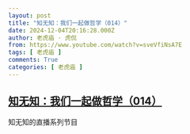 ```yaml
---
layout: post
title: "知无知：我们一起做哲学（014）"
date: 2024-12-04T20:16:28.000Z
author: 老虎庙 · 虎侃
from: https://www.youtube.com/watch?v=sveVfiNsA7E
tags: [ 老虎庙 ]
comments: True
categories: [ 老虎庙 ]
---
```

<!--1733343388000-->
[知无知：我们一起做哲学（014）](https://www.youtube.com/watch?v=sveVfiNsA7E)
------

<div>
知无知的直播系列节目
</div>
